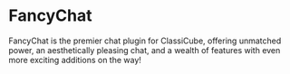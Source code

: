 # FancyChat


FancyChat is the premier chat plugin for ClassiCube, offering unmatched power, an aesthetically pleasing chat, and a wealth of features with even more exciting additions on the way!
